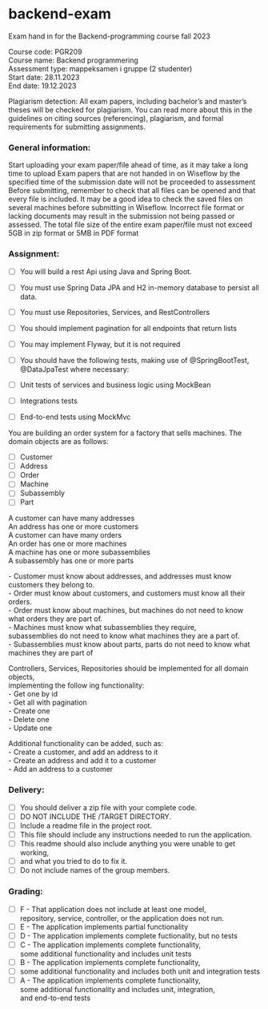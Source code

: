 # backend-exam
Exam hand in for the Backend-programming course fall 2023

<p>Course code: PGR209<br/>
Course name: Backend programmering<br/>
Assessment type: mappeksamen i gruppe (2 studenter)<br/>
Start date: 28.11.2023<br/>
End date: 19.12.2023</p>
<p>Plagiarism detection:
All exam papers, including bachelor’s and master’s theses will be checked for plagiarism. You can read more about this in the guidelines on citing sources (referencing), plagiarism, and formal requirements for submitting assignments.</p>

<p><h3>General information:</h3>
Start uploading your exam paper/file ahead of time, as it may take a long time to upload
Exam papers that are not handed in on Wiseflow by the specified time of the submission date will not be
proceeded to assessment<br>
Before submitting, remember to check that all files can be opened and that every file is included. It may be a good
idea to check the saved files on several machines before submitting in Wiseflow.
Incorrect file format or lacking documents may result in the submission not being passed or assessed.
The total file size of the entire exam paper/file must not exceed 5GB in zip format or 5MB in PDF format</p>

<h3>Assignment:</h3>
  
- [ ] You will build a rest Api using Java and Spring Boot.
- [ ] You must use Spring Data JPA and H2 in-memory database to persist all data.
- [ ] You must use Repositories, Services, and RestControllers
- [ ] You should implement pagination for all endpoints that return lists
- [ ] You may implement Flyway, but it is not required
- [ ] You should have the following tests, making use of @SpringBootTest, @DataJpaTest where necessary:
- [ ] Unit tests of services and business logic using MockBean
- [ ] Integrations tests
- [ ] End-to-end tests using MockMvc

  
You are building an order system for a factory that sells machines.
The domain objects are as follows:

- [ ] Customer
- [ ] Address
- [ ] Order
- [ ] Machine
- [ ] Subassembly
- [ ] Part

<p>A customer can have many addresses<br>
An address has one or more customers<br>
A customer can have many orders<br>
An order has one or more machines<br>
A machine has one or more subassemblies<br>
A subassembly has one or more parts</p>

<p>- Customer must know about addresses, and addresses must know customers they belong to.<br/>
- Order must know about customers, and customers must know all their orders.<br>
- Order must know about machines, but machines do not need to know what orders they are part of.<br>
- Machines must know what subassemblies they require, <br>
  subassemblies do not need to know what machines they are a part of.<br>
- Subassemblies must know about parts, parts do not need to know what machines they are part of</p>

<p>Controllers, Services, Repositories should be implemented for all domain objects,<br/> implementing the follow
ing functionality:</br>
- Get one by id</br>
- Get all with pagination<br>
- Create one<br>
- Delete one<br>
- Update one<br></p>

<p>Additional functionality can be added, such as:<br/>
- Create a customer, and add an address to it<br/>
- Create an address and add it to a customer<br/>
- Add an address to a customer</p>

<h3>Delivery:</h3>

- [ ] You should deliver a zip file with your complete code.<br/>
- [ ] DO NOT INCLUDE THE /TARGET DIRECTORY.<br/>
- [ ] Include a readme file in the project root.<br/>
- [ ] This file should include any instructions needed to run the application.<br/>
- [ ] This readme should also include anything you were unable to get working, <br/>
- [ ] and what you tried to do to fix it.<br/>
- [ ] Do not include names of the group members.

<h3>Grading:</h3>

- [ ] F - That application does not include at least one model,<br>
repository, service, controller, or the application does not run.
- [ ] E - The application implements partial functionality<br>
- [ ] D - The application implements complete fuctionality, but no tests
- [ ] C - The application implements complete functionality,<br>
some additional functionality and includes unit tests
- [ ] B - The application implements complete functionality,<br>
- [ ] some additional functionality and includes both unit and integration tests
- [ ] A - The application implements complete functionality, <br>
some additional functionality and includes unit, integration, <br>
and end-to-end tests
